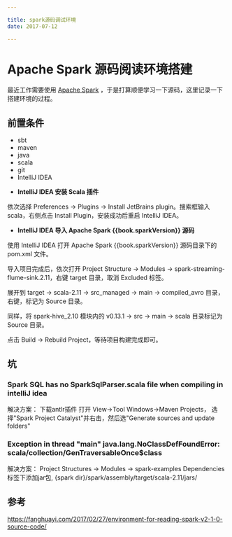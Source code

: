 ```yaml
---

title: spark源码调试环境
date: 2017-07-12

---
```



# Apache Spark 源码阅读环境搭建

最近工作需要使用 [Apache Spark](http://spark.apache.org/) ，于是打算顺便学习一下源码，这里记录一下搭建环境的过程。

## 前置条件

* sbt
* maven
* java
* scala
* git
* IntelliJ IDEA


- __IntelliJ IDEA 安装 Scala 插件__

依次选择 Preferences -> Plugins -> Install JetBrains plugin。搜索框输入 scala，右侧点击 Install Plugin，安装成功后重启 IntelliJ IDEA。



- __IntelliJ IDEA 导入 Apache Spark {{book.sparkVersion}} 源码__

使用 IntelliJ IDEA 打开 Apache Spark {{book.sparkVersion}} 源码目录下的 pom.xml 文件。

导入项目完成后，依次打开 Project Structure -> Modules -> spark-streaming-flume-sink.2.11，右键 target 目录，取消 Excluded 标签。

展开到 target -> scala-2.11 -> src_managed -> main -> compiled_avro 目录，右键，标记为 Source 目录。

同样，将 spark-hive\_2.10 模块内的 v0.13.1 -> src -> main -> scala 目录标记为 Source 目录。

点击 Build -> Rebuild Project，等待项目构建完成即可。

## 坑

### Spark SQL has no SparkSqlParser.scala file when compiling in intelliJ idea

解决方案： 
  下载antlr插件 
  打开 View->Tool Windows->Maven Projects， 选择"Spark Project Catalyst"并右击，然后选"Generate sources and update folders"

### Exception in thread "main" java.lang.NoClassDefFoundError: scala/collection/GenTraversableOnce$class

解决方案：
    Project Structures -> Modules -> spark-examples Dependencies 标签下添加jar包, {spark dir}/spark/assembly/target/scala-2.11/jars/


## 参考
  https://fanghuayi.com/2017/02/27/environment-for-reading-spark-v2-1-0-source-code/

